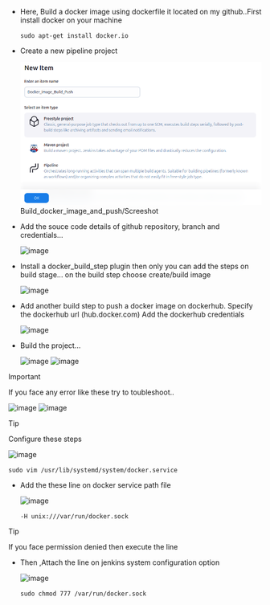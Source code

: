 - Here, Build a docker image using dockerfile it located on my github..First install docker on your machine

      sudo apt-get install docker.io

- Create a new pipeline project

  ![image](Build_docker_image_and_push/Screeshot/1.png)Build_docker_image_and_push/Screeshot

- Add the souce code details of github repository, branch and credentials...

  ![image](./2.png)

- Install a docker_build_step plugin then only you can add the steps on build stage...
  on the build step choose create/build image

  ![image](./5.png)

- Add another build step to push a docker image on dockerhub. Specify the dockerhub url (hub.docker.com)
  Add the dockerhub credentials
   
  ![image](./6.png)

- Build the project...

  ![image](./8.png)
  ![image](./9.png)

> [!IMPORTANT]
> If you face any error like these try to toubleshoot..

![image](./13.png)
![image](./14.png)

> [!TIP]
> Configure these steps

![image](./12.png)

    sudo vim /usr/lib/systemd/system/docker.service

- Add the these line on docker service path file

  ![image](./11.png)

      -H unix:///var/run/docker.sock


> [!TIP]
> If you face permission denied then execute the line
- Then ,Attach the line on jenkins system configuration option

  ![image](./10.png)

      sudo chmod 777 /var/run/docker.sock








